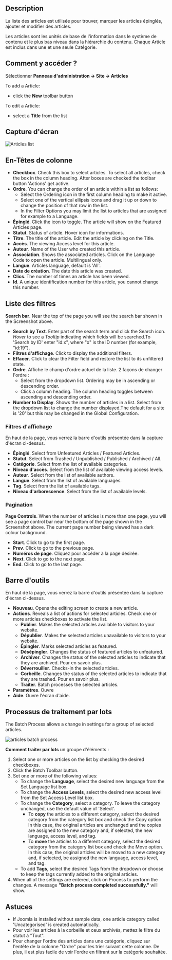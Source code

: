 <!-- Filename: Help4.x:Articles / Display title: Articles -->

## Description

La liste des articles est utilisée pour trouver, marquer les articles
épinglés, ajouter et modifier des articles.

Les articles sont les unités de base de l'information dans le système de
contenu et le plus bas niveau dans la hiérarchie du contenu. Chaque
Article est inclus dans une et une seule Catégorie.

## Comment y accéder ?
Sélectionner **Panneau d'administration → Site → Articles**

To add a Article:

- click the **New** toolbar button

To edit a Article:

- select a **Title** from the list

## Capture d'écran

![Articles list](../../../fr/images/articles/articles-list.png "Article list")

## En-Têtes de colonne

- **Checkbox**. Check this box to select articles. To select all
  articles, check the box in the column heading. After boxes are checked
  the toolbar button 'Actions' get active.
- **Ordre**. You can change the order of an article within a list as
  follows:
  - Select the Ordering icon <i class="fa-solid fa-sort"></i> in the first
  column heading to make it active.
  - Select one of the vertical ellipsis icons <span class="icon-ellipsis-v"></span>
 and drag it up or down to change the
    position of that row in the list.
  - In the Filter Options you may limit the list to articles that are
    assigned for example to a Language.
- **Épinglé**. Click the icon to toggle. The article will show on the
  Featured Articles
  page.
- **Statut**. Status of article. Hover icon for informations.
- **Titre**. The title of the article. Edit the article by clicking on
  the Title.
- **Accès**. The viewing Access level  for this article.
- **Auteur**. Name of the User who created this article.
- **Association**. Shows the associated articles. Click on the Language
  Code to open the article. Multilingual only.
- **Langue**. Articles language, default is 'All'.
- **Date de création**. The date this article was created.
- **Clics**. The number of times an article has been viewed.
- **Id**. A unique identification number for this article, you cannot
  change this number.

## Liste des filtres

**Search bar**. Near the top of the page you will see the search bar
shown in the Screenshot above.

- **Search by Text**. Enter part of the search term and click the Search
  icon. *Hover* to see a *Tooltip* indicating which fields will be
  searched.To 'Search by ID' enter "id:x", where "x" is the ID number
  (for example, "id:19").
- **Filtres d'affichage**. Click to display the additional filters.
- **Effacer**. Click to clear the Filter field and restore the list to
  its unfiltered state.
- **Ordre**. Affiche le champ d'ordre actuel de la liste. 2 façons de
  changer l'ordre :
  - Select from the dropdown list. Ordering may be in ascending or
    descending order.
  - Click a column heading. The column heading toggles between ascending
    and descending order.
- **Number to Display**. Shows the number of articles in a list. Select
  from the dropdown list to change the number displayed.The default for
  a site is '20' but this may be changed in the Global Configuration.

### Filtres d'affichage

En haut de la page, vous verrez la barre d'outils présentée dans la
capture d'écran ci-dessus.

- **Épinglé**. Select from Unfeatured Articles / Featured Articles.
- **Statut**. Select from Trashed / Unpublished / Published / Archived /
  All.
- **Catégorie**. Select from the list of available categories.
- **Niveau d'accès**. Select from the list of available viewing access
  levels.
- **Auteur**. Select from the list of available authors.
- **Langue**. Select from the list of available languages.
- **Tag**. Select from the list of available tags.
- **Niveau d'arborescence**. Select from the list of available levels.

### Pagination

**Page Controls**. When the number of articles is more than one page,
you will see a page control bar near the bottom of the page shown in the
Screenshot above. The current page number being viewed
has a dark colour background.

- **Start**. Click to go to the first page.
- **Prev**. Click to go to the previous page.
- **Numéros de page**. Cliquez pour accéder à la page désirée.
- **Next**. Click to go to the next page.
- **End**. Click to go to the last page.

## Barre d'outils

En haut de la page, vous verrez la barre d'outils présentée dans la
capture d'écran ci-dessus.

- **Nouveau**. Opens the editing screen to create a new article.
- **Actions**. Reveals a list of actions for selected articles. Check
  one or more articles checkboxes to activate the list.
  - **Publier**. Makes the selected articles available to visitors to
    your website.
  - **Dépublier**. Makes the selected articles unavailable to visitors
    to your website.
  - **Épingler**. Marks selected articles as featured.
  - **Désépingler**. Changes the status of featured articles to
    unfeatured.
  - **Archiver**. Changes the status of the selected articles to
    indicate that they are archived. Pour en savoir
    plus.
  - **Déverrouiller**. Checks-in the selected articles.
  - **Corbeille**. Changes the status of the selected articles to
    indicate that they are trashed. Pour en savoir
    plus.
  - **Traiter**. Batch processes the selected articles.
- **Paramètres**. Ouvre
- **Aide**. Ouvre l'écran d'aide.

## Processus de traitement par lots

The Batch Process allows a change in settings for a group of selected
articles.

![articles batch process](../../../fr/images/articles/articles-list-batch.png "Articles batch process")

**Comment traiter par lots** un groupe d'éléments :

1.  Select one or more articles on the list by checking the desired
    checkboxes.
2.  Click the Batch Toolbar button.
3.  Set one or more of the following values:
    - To change the **Language**, select the desired new language from
      the Set Language list box.
    - To change the **Access Levels**, select the desired new access
      level from the Set Access Level list box.
    - To change the **Category**, select a category. To leave the
      category unchanged, use the default value of 'Select'.
      - To **copy** the articles to a different category, select the
        desired category from the category list box and check the Copy
        option. In this case, the original articles are unchanged and
        the copies are assigned to the new category and, if selected,
        the new language, access level, and tag.
      - To **move** the articles to a different category, select the
        desired category from the category list box and check the Move
        option. In this case, the original articles will be moved to a
        new category and, if selected, be assigned the new language,
        access level, and tag.
    - To add **Tags**, select the desired Tags from the dropdown or
      choose to keep the tags currently added to the original articles.
4.  When all of the settings are entered, click on Process to perform
    the changes. A message **"Batch process completed successfully."**
    will show.

## Astuces

- If Joomla is installed without sample data, one article category
  called 'Uncategorised' is created automatically.
- Pour voir les articles à la corbeille et ceux archivés, mettez le
  filtre du statut à "Tout".
- Pour changer l'ordre des articles dans une catégorie, cliquez sur
  l'entête de la colonne "Ordre" pour les trier suivant cette colonne.
  De plus, il est plus facile de voir l'ordre en filtrant sur la
  catégorie souhaitée.
